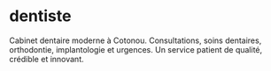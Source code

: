 # dentiste
Cabinet dentaire moderne à Cotonou. Consultations, soins dentaires, orthodontie, implantologie et urgences. Un service patient de qualité, crédible et innovant.

